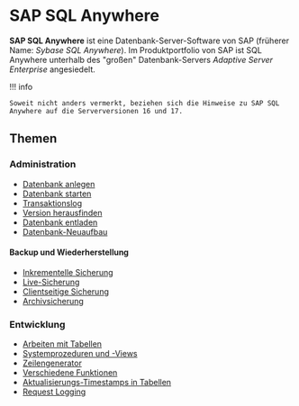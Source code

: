 # SAP SQL Anywhere

**SAP SQL Anywhere** ist eine Datenbank-Server-Software von SAP (früherer Name: *Sybase SQL Anywhere*). Im Produktportfolio von SAP ist SQL Anywhere unterhalb des "großen" Datenbank-Servers *Adaptive Server Enterprise* angesiedelt.

!!! info

    Soweit nicht anders vermerkt, beziehen sich die Hinweise zu SAP SQL Anywhere auf die Serverversionen 16 und 17.

## Themen

### Administration

- [Datenbank anlegen](datenbank-anlegen)
- [Datenbank starten](datenbank-starten)
- [Transaktionslog](transaktionslog)
- [Version herausfinden](version-herausfinden)
- [Datenbank entladen](datenbank-entladen)
- [Datenbank-Neuaufbau](datenbank-rebuild)

#### Backup und Wiederherstellung

- [Inkrementelle Sicherung](inkrementelle-sicherung)
- [Live-Sicherung](live-sicherung)
- [Clientseitige Sicherung](clientseitige-sicherung)
- [Archivsicherung](archivsicherung)


### Entwicklung

- [Arbeiten mit Tabellen](table)
- [Systemprozeduren und -Views](system)
- [Zeilengenerator](zeilengenerator)
- [Verschiedene Funktionen](verschiedene-funktionen)
- [Aktualisierungs-Timestamps in Tabellen](timestamps)
- [Request Logging](request-logging)

